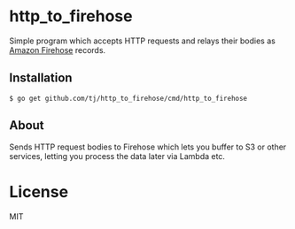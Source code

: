 
# http_to_firehose

Simple program which accepts HTTP requests and relays their bodies as
[Amazon Firehose](https://aws.amazon.com/kinesis/firehose/) records.

## Installation

```
$ go get github.com/tj/http_to_firehose/cmd/http_to_firehose
```

## About

 Sends HTTP request bodies to Firehose which lets you buffer to S3 or
 other services, letting you process the data later via Lambda etc.

# License

MIT
